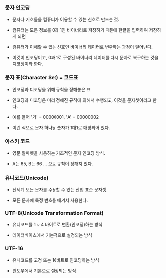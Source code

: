 ### 문자 인코딩 

* 문자나 기호들을 컴퓨터가 이용할 수 있는 신호로 만드는 것.

* 컴퓨터는 모든 정보를 0과 1인 바이너리로 저장하기 때문에 한글을 입력하여 저장하게 되면

* 컴퓨터가 이해할 수 있는 신호인 바이너리 데이터로 변환하는 과정이 일어난다.

* 이것이 인코딩이고, 0과 1로 구성된 바이너리 데이터를 다시 문자로 복구하는 것을 디코딩이라 한다. 


### 문자 표(Character Set) = 코드표

* 인코딩과 디코딩을 위해 규칙을 정해놓은 표

* 인코딩과 디코딩은 미리 정해진 규칙에 의해서 수행되고, 이것을 문자셋이라고 한다.

* 예를 들어 '가' = 00000001, 'A' = 00000002 

* 이런 식으로 문자 하나당 숫자가 1대1로 매핑되어 있다. 


### 아스키 코드

* 영문 알파벳을 사용하는 기초적인 문자 인코딩 방식.

* A는 65, B는 66 ... 으로 규칙이 정해져 있다.


### 유니코드(Unicode)

* 전세계 모든 문자를 수용할 수 있는 산업 표준 문자셋.

* 모든 문자에 특정 번호를 매겨서 사용한다.


### UTF-8(Unicode Transformation Format)

* 유니코드를 1 ~ 4 바이트로 변환(인코딩)하는 방식

* 데이터베이스에서 기본적으로 설정되는 방식

### UTF-16

* 유니코드를 고정 또는 16비트로 인코딩하는 방식

* 윈도우에서 기본으로 설정되는 방식
